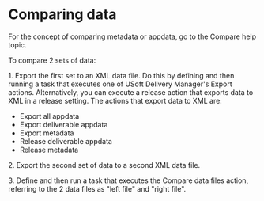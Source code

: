 # Comparing data

For the concept of comparing metadata or appdata, go to the Compare help topic.

To compare 2 sets of data:

1. Export the first set to an XML data file. Do this by defining and then running a task that executes one of USoft Delivery Manager's Export actions. Alternatively, you can execute a release action that exports data to XML in a release setting. The actions that export data to XML are:

- Export all appdata
- Export deliverable appdata
- Export metadata
- Release deliverable appdata
- Release metadata

2. Export the second set of data to a second XML data file.

3. Define and then run a task that executes the Compare data files action, referring to the 2 data files as "left file" and "right file".

 